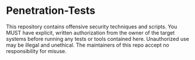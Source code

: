 # Penetration-Tests
This repository contains offensive security techniques and scripts. You MUST have explicit, written authorization from the owner of the target systems before running any tests or tools contained here. Unauthorized use may be illegal and unethical. The maintainers of this repo accept no responsibility for misuse. 
